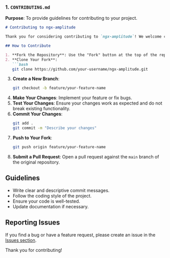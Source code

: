 ### 1. `CONTRIBUTING.md`

**Purpose**: To provide guidelines for contributing to your project.

```markdown
# Contributing to ngx-amplitude

Thank you for considering contributing to `ngx-amplitude`! We welcome contributions and appreciate your efforts to make this library better.

## How to Contribute

1. **Fork the Repository**: Use the "Fork" button at the top of the repository.
2. **Clone Your Fork**: 
   ```bash
   git clone https://github.com/your-username/ngx-amplitude.git
   ```
3. **Create a New Branch**:
   ```bash
   git checkout -b feature/your-feature-name
   ```
4. **Make Your Changes**: Implement your feature or fix bugs.
5. **Test Your Changes**: Ensure your changes work as expected and do not break existing functionality.
6. **Commit Your Changes**:
   ```bash
   git add .
   git commit -m "Describe your changes"
   ```
7. **Push to Your Fork**:
   ```bash
   git push origin feature/your-feature-name
   ```
8. **Submit a Pull Request**: Open a pull request against the `main` branch of the original repository.

## Guidelines

- Write clear and descriptive commit messages.
- Follow the coding style of the project.
- Ensure your code is well-tested.
- Update documentation if necessary.

## Reporting Issues

If you find a bug or have a feature request, please create an issue in the [Issues section](https://github.com/your-username/ngx-amplitude/issues).

Thank you for contributing!
```